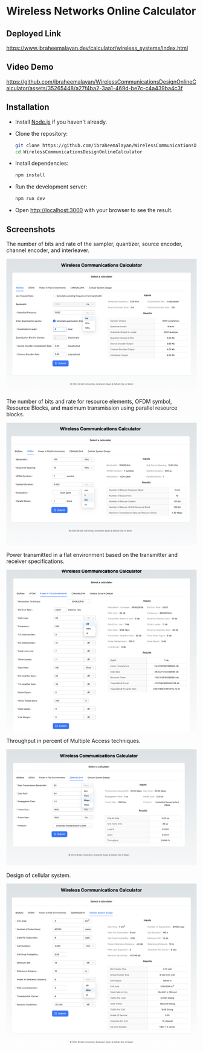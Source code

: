 # Wireless Networks Online Calculator

## Deployed Link

https://www.ibraheemalayan.dev/calculator/wireless_systems/index.html

## Video Demo

https://github.com/ibraheemalayan/WirelessCommunicationsDesignOnlineCalculator/assets/35265448/a27f4ba2-3aa1-469d-be7c-c4a439ba4c3f

## Installation

- Install [Node.js](https://nodejs.org/en/download/) if you haven't already.

- Clone the repository:

  ```bash
  git clone https://github.com/ibraheemalayan/WirelessCommunicationsDesignOnlineCalculator
  cd WirelessCommunicationsDesignOnlineCalculator
  ```

- Install dependencies:

  ```bash
  npm install
  ```

- Run the development server:

  ```bash
  npm run dev
  ```

- Open [http://localhost:3000](http://localhost:3000) with your browser to see the result.

## Screenshots

The number of bits and rate of the sampler, quantizer, source encoder, channel encoder, and
interleaver.

![BitRate](./assets/BitRate.png)

The number of bits and rate for resource elements, OFDM symbol, Resource Blocks, and
maximum transmission using parallel resource blocks.

![ResourceElements](./assets/OFDM.png)

Power transmitted in a flat environment based on the transmitter and receiver specifications.

![PowerTransmitted](./assets/PowerTransmitted.png)

Throughput in percent of Multiple Access techniques.

![Throughput](./assets/Throughput.png)

Design of cellular system.

![CellularSystem](./assets/Cellular.png)
